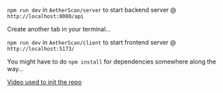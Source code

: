`npm run dev` in `AetherScan/server` to start backend server @ `http://localhost:8080/api`

Create another tab in your terminal...

`npm run dev` in `AetherScan/client` to start frontend server @ `http://localhost:5173/`


You might have to do `npm install` for dependencies somewhere along the way... 

[Video used to init the repo](https://www.youtube.com/watch?v=mKmxc8TcWQ8)
